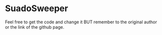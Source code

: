 # SuadoSweeper
Feel free to get the code and change it BUT remember to the original author or the link of the github page.
